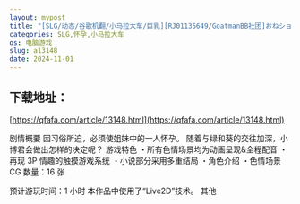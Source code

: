 ```yaml
---
layout: mypost
title: "[SLG/动态/谷歌机翻/小马拉大车/巨乳][RJ01135649/GoatmanBB社团]おねショタ村の淫習～お清楚双子巫女と孕ませ3PエッチするLive2DおさわりSLG～[Ver1.02][P"
categories: SLG,怀孕,小马拉大车
os: 电脑游戏
slug: a13148
date: 2024-11-01
---
```


## 下载地址：

[https://qfafa.com/article/13148.html](https://qfafa.com/article/13148.html)

剧情概要
因习俗所迫，必须使姐妹中的一人怀孕。
随着与绿和葵的交往加深，小博君会做出怎样的决定呢？
游戏特色
・所有色情场景均为动画呈现&amp;全程配音
・再现 3P 情趣的触摸游戏系统
・小说部分采用多重结局
・角色介绍
・色情场景 CG 数量：16 张

预计游玩时间：1 小时
本作品中使用了“Live2D”技术。
其他